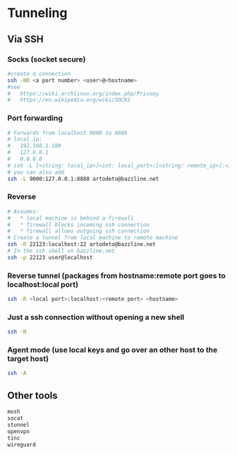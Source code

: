# Tunneling

## Via SSH

### Socks (socket secure)

```bash
#create a connection
ssh -ND <a port number> <user>@<hostname>
#see
#   https://wiki.archlinux.org/index.php/Privoxy
#   https://en.wikipedia.org/wiki/SOCKS
```

### Port forwarding

```bash
# Forwards from localhost 9000 to 8888
# local_ip:
#   192.168.1.100
#   127.0.0.1
#   0.0.0.0
# ssh -L [<string: local_ip>]<int: local_port>:[<string: remote_ip>]:<int: remote_port> <string: user_name>@<string: hostname_or_ip>
# you can also add 
ssh -L 9000:127.0.0.1:8888 artodeto@bazzline.net
```

### Reverse

```bash
# Assumes:
#   * local machine is behind a firewall
#   * firewall blocks incoming ssh connection
#   * firewall allows outgoing ssh connection
# Create a tunnel from local machine to remote machine
ssh -R 22123:localhost:22 artodeto@bazzline.net
# In the ssh shell on bazzline.net
ssh -p 22123 user@localhost
```

### Reverse tunnel (packages from hostname:remote port goes to localhost:local port)

```bash
ssh -R <local port>:localhost:<remote port> <hostname>
```

### Just a ssh connection without opening a new shell

```bash
ssh -N
```

### Agent mode (use local keys and go over an other host to the target host)

```bash
ssh -A
```

## Other tools

```bash
mosh
socat
stunnel
openvpn
tinc
wireguard
```

